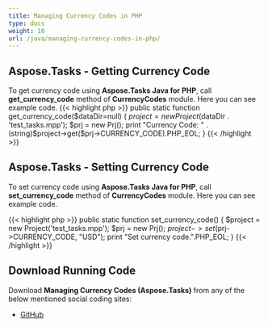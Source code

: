 ```yaml
---
title: Managing Currency Codes in PHP
type: docs
weight: 10
url: /java/managing-currency-codes-in-php/
---
```


## **Aspose.Tasks - Getting Currency Code**
To get currency code using **Aspose.Tasks Java for PHP**, call **get_currency_code** method of **CurrencyCodes** module. Here you can see example code.
{{< highlight php >}}
public static function get_currency_code($dataDir=null)
{
    $project = new Project($dataDir . 'test_tasks.mpp');
    $prj = new Prj();
    print "Currency Code: " . (string)$project->get($prj->CURRENCY_CODE).PHP_EOL;
}
{{< /highlight >}}

## **Aspose.Tasks - Setting Currency Code**
To set currency code using **Aspose.Tasks Java for PHP**, call **set_currency_code** method of **CurrencyCodes** module. Here you can see example code.

{{< highlight php >}}
public static function set_currency_code()
{
    $project = new Project('test_tasks.mpp');
    $prj = new Prj();
    $project->set($prj->CURRENCY_CODE, "USD");
    print "Set currency code.".PHP_EOL;
}
{{< /highlight >}}

## **Download Running Code**
Download **Managing Currency Codes (Aspose.Tasks)** from any of the below mentioned social coding sites:

- [GitHub](https://github.com/aspose-tasks/Aspose.Tasks-for-Java/blob/master/Plugins/Aspose_Tasks_Java_for_PHP/src/aspose/tasks/WorkingWithCurrencies/CurrencyCodes.php)
